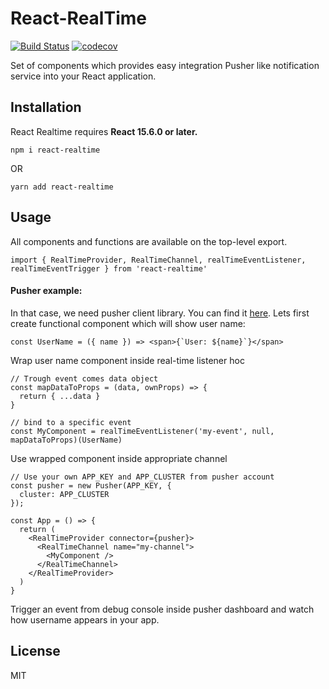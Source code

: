 # React-RealTime

[![Build Status](https://travis-ci.org/petarslavnic/react-realtime.svg?branch=master)](https://travis-ci.org/petarslavnic/react-realtime)
[![codecov](https://codecov.io/gh/petarslavnic/react-realtime/branch/master/graph/badge.svg)](https://codecov.io/gh/petarslavnic/react-realtime)

Set of components which provides easy integration Pusher like notification service into your React application.


## Installation

React Realtime requires **React 15.6.0 or later.**

```
npm i react-realtime
```

OR

```
yarn add react-realtime
```

## Usage

All components and functions are available on the top-level export.

```
import { RealTimeProvider, RealTimeChannel, realTimeEventListener, realTimeEventTrigger } from 'react-realtime'
```

#### Pusher example:
In that case, we need pusher client library. You can find it [here](https://github.com/pusher/pusher-js). Lets first create functional component which will show user name:
```
const UserName = ({ name }) => <span>{`User: ${name}`}</span>
```

Wrap user name component inside real-time listener hoc
```
// Trough event comes data object
const mapDataToProps = (data, ownProps) => {
  return { ...data }
}

// bind to a specific event
const MyComponent = realTimeEventListener('my-event', null, mapDataToProps)(UserName)
```

Use wrapped component inside appropriate channel
```
// Use your own APP_KEY and APP_CLUSTER from pusher account
const pusher = new Pusher(APP_KEY, {
  cluster: APP_CLUSTER
});

const App = () => {
  return (
    <RealTimeProvider connector={pusher}>
      <RealTimeChannel name="my-channel">
        <MyComponent />
      </RealTimeChannel>
    </RealTimeProvider>
  )
}

```
Trigger an event from debug console inside pusher dashboard and watch how username appears in your app.

## License

MIT
